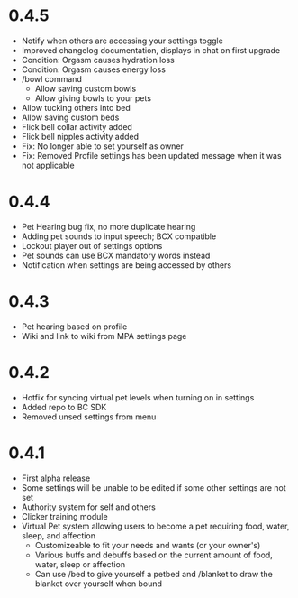 # 0.4.5
- Notify when others are accessing your settings toggle
- Improved changelog documentation, displays in chat on first upgrade
- Condition: Orgasm causes hydration loss
- Condition: Orgasm causes energy loss
- /bowl command
    - Allow saving custom bowls
    - Allow giving bowls to your pets
- Allow tucking others into bed
- Allow saving custom beds
- Flick bell collar activity added
- Flick bell nipples activity added
- Fix: No longer able to set yourself as owner
- Fix: Removed Profile settings has been updated message when it was not applicable

# 0.4.4
- Pet Hearing bug fix, no more duplicate hearing
- Adding pet sounds to input speech; BCX compatible
- Lockout player out of settings options
- Pet sounds can use BCX mandatory words instead
- Notification when settings are being accessed by others

# 0.4.3
- Pet hearing based on profile
- Wiki and link to wiki from MPA settings page

# 0.4.2
- Hotfix for syncing virtual pet levels when turning on in settings
- Added repo to BC SDK
- Removed unsed settings from menu

# 0.4.1
- First alpha release
- Some settings will be unable to be edited if some other settings are not set
- Authority system for self and others
- Clicker training module
- Virtual Pet system allowing users to become a pet requiring food, water, sleep, and affection
    - Customizeable to fit your needs and wants (or your owner's)
    - Various buffs and debuffs based on the current amount of food, water, sleep or affection
    - Can use /bed to give yourself a petbed and /blanket to draw the blanket over yourself when bound